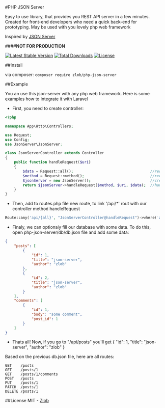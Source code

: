 
#PHP JSON Server

Easy to use library, that provides you REST API server in a few minutes.
Created for front-end developers who need a quick back-end for prototyping.
May be used with you lovely php web framework

Inspired by [JSON Server](https://github.com/typicode/json-server) 

####**NOT FOR PRODUCTION**

[![Latest Stable Version](https://poser.pugx.org/zlob/php-json-server/v/stable)](https://packagist.org/packages/zlob/php-json-server) 
[![Total Downloads](https://poser.pugx.org/zlob/php-json-server/downloads)](https://packagist.org/packages/zlob/php-json-server)
[![License](https://poser.pugx.org/zlob/php-json-server/license)](https://packagist.org/packages/zlob/php-json-server)

##Install

via composer: ```composer require zlob/php-json-server```

##Example

You an use this json-server with any php web framework. Here is some examples how to integrate it with Laravel

* First, you need to create controller:

``` php
<?php

namespace App\Http\Controllers;

use Request;
use Config;
use JsonServer\JsonServer;

class JsonServerController extends Controller
{
    public function handleRequest($uri)
    {
        $data = Request::all();                                   //request data
        $method = Request::method();                              //request method
        $jsonServer = new JsonServer();                           //create new JsonServer instance
        return $jsonServer->handleRequest($method, $uri, $data);  //handle request
    }
}
```
* Then, add to routes.php file new route, to link '/api/*' rout with our controller method handleRequest
``` php
Route::any('api/{all}', "JsonServerController@handleRequest")->where('all', '.*');
```
* Finaly, we can optionaly fill our database with some data. To do this, open php-json-server/db/db.json file and add some data:
``` json
{
    "posts": [
        {
            "id": 1,
            "title": "json-server",
            "author": "zlob"
        },
        {
            "id": 2,
            "title": "json-server",
            "author": "zlob"
        }
    ],
    "comments": [
        {
            "id": 1,
            "body": "some comment",
            "post_id": 1
        }
    ]
}
```
* Thats all! Now, if you go to "/api/posts" you'll get
{ "id": 1, "title": "json-server", "author": "zlob" }


Based on the previous db.json file, here are all routes:
```
GET    /posts
GET    /posts/1
GET    /posts/1/comments
POST   /posts
PUT    /posts/1
PATCH  /posts/1
DELETE /posts/1
```
##License
MIT - [Zlob](https://github.com/zlob)
